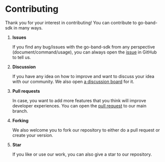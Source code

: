 # Contributing

Thank you for your interest in contributing! You can contribute to go-band-sdk in many ways.

1. **Issues**
    
    If you find any bug/issues with the go-band-sdk from any perspective (document/command/usage), you can always open the [issue](https://github.com/bandprotocol/go-band-sdk/issues/new/choose) in GitHub to tell us.

2. **Discussion**

    If you have any idea on how to improve and want to discuss your idea with our community. We also open [a discussion board](https://github.com/bandprotocol/go-band-sdk/discussions) for it.

3. **Pull requests**

    In case, you want to add more features that you think will improve developer experiences. You can open the [pull request](https://github.com/bandprotocol/go-band-sdk/pulls) to our main branch.

4. **Forking**
    
    We also welcome you to fork our repository to either do a pull request or create your version.

5. **Star**

    If you like or use our work, you can also give a star to our repository.
